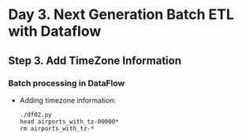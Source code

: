 # Day 3. Next Generation Batch ETL with Dataflow
## Step 3. Add TimeZone Information

### Batch processing in DataFlow
* Adding timezone information:
	```
	./df02.py
	head airports_with_tz-00000*
	rm airports_with_tz-*
	```
